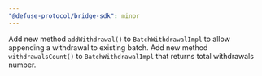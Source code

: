 ```yaml
---
"@defuse-protocol/bridge-sdk": minor
---
```


Add new method `addWithdrawal()` to `BatchWithdrawalImpl` to allow appending a withdrawal to existing batch.
Add new method `withdrawalsCount()` to `BatchWithdrawalImpl` that returns total withdrawals number.
